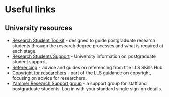 # Useful links

## University resources

- [Research Student Toolkit](https://mynorthamptonac.sharepoint.com/sites/student/Pages/Research-student-toolkit.aspx) - ​​designed to guide postgraduate research students through the research degree processes and what is required at each stage.
- [Research Students Support](https://www.northampton.ac.uk/research-students-support/) - University information on postgraduate student support.
- [Referencing](https://skillshub.northampton.ac.uk/referencing/) - advice and guides on referencing from the LLS SKills Hub.
- [Copyright for researchers](https://libguides.northampton.ac.uk/copyright/researchers) - part of the LLS guidance on copyright, focusing on advice for researchers.
- [Yammer Research Support group](https://www.yammer.com/northampton.ac.uk/#/threads/inGroup?type=in_group&feedId=12576881&view=all) - a support group for staff and postgraduate students. Log in with your standard single sign-on details.

